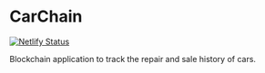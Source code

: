 # CarChain

[![Netlify Status](https://api.netlify.com/api/v1/badges/4de3c888-a2ed-46be-85b2-25724b9d3dfe/deploy-status)](https://app.netlify.com/sites/carchain/deploys)

Blockchain application to track the repair and sale history of cars.
